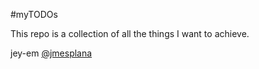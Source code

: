 #myTODOs

This repo is a collection of all the things I want to achieve.

jey-em
[@jmesplana](http://twitter.com/jmesplana)
